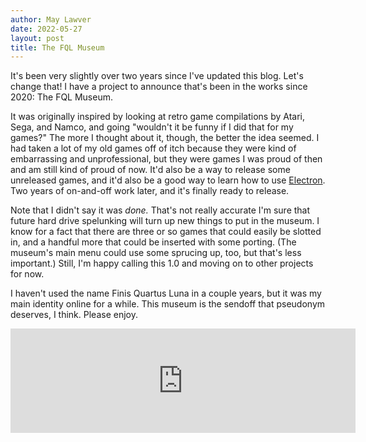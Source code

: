 ```yaml
---
author: May Lawver
date: 2022-05-27
layout: post
title: The FQL Museum
---
```


It's been very slightly over two years since I've updated this blog. Let's change that! I have a project to announce
that's been in the works since 2020: The FQL Museum.

It was originally inspired by looking at retro game compilations by Atari, Sega, and Namco, and going "wouldn't it be funny if I did that for my games?" The more I thought about it, though, the better the idea seemed. I had taken a lot of my old games off of
itch because they were kind of embarrassing and unprofessional, but they were games I was proud of then and am still kind of proud of
now. It'd also be a way to release some unreleased games, and it'd also be a good way to learn how to use [Electron](https://www.electronjs.org/). Two years of on-and-off work later, and it's finally ready to release.

Note that I didn't say it was _done._ That's not really accurate I'm sure that future hard drive spelunking will turn
up new things to put in the museum. I know for a fact that there are three or so games that could easily be slotted in, and a handful more that could be inserted with some porting. (The museum's main menu could use some sprucing up, too, but that's less important.) Still, I'm happy calling this 1.0 and moving on to other projects for now.

I haven't used the name Finis Quartus Luna in a couple years, but it was my main identity online for a while. This museum is
the sendoff that pseudonym deserves, I think. Please enjoy.

<iframe src="https://itch.io/embed/625066" width="552" height="167" frameborder="0"><a href="https://maymoonsley.itch.io/fql-museum">The FQL Museum by MayMoonsley</a></iframe>